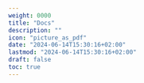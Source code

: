 ```yaml
---
weight: 0000
title: "Docs"
description: ""
icon: "picture_as_pdf"
date: "2024-06-14T15:30:16+02:00"
lastmod: "2024-06-14T15:30:16+02:00"
draft: false
toc: true
---
```


